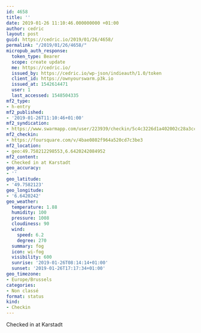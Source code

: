 ```yaml
---
id: 4658
title: ''
date: 2019-01-26 11:10:46.000000000 +01:00
author: cedric
layout: post
guid: https://cedric.io/2019/01/26/4658/
permalink: "/2019/01/26/4658/"
micropub_auth_response:
  token_type: Bearer
  scope: create update
  me: https://cedric.io/
  issued_by: https://cedric.io/wp-json/indieauth/1.0/token
  client_id: https://ownyourswarm.p3k.io
  issued_at: 1542614471
  user: 1
  last_accessed: 1548504335
mf2_type:
- h-entry
mf2_published:
- '2019-01-26T11:10:46+01:00'
mf2_syndication:
- https://www.swarmapp.com/user/223939/checkin/5c4c3226d1a402002c28a3cc
mf2_checkin:
- https://foursquare.com/v/4bae0802f964a520cd7c3be3
mf2_location:
- geo:49.758212298553,6.6420242084952
mf2_content:
- Checked in at Karstadt
geo_accuracy:
- ''
geo_latitude:
- '49.7582123'
geo_longitude:
- '6.6420242'
geo_weather:
  temperature: 1.88
  humidity: 100
  pressure: 1008
  cloudiness: 90
  wind:
    speed: 6.2
    degree: 270
  summary: fog
  icon: wi-fog
  visibility: 600
  sunrise: '2019-01-26T08:14:14+01:00'
  sunset: '2019-01-26T17:17:34+01:00'
geo_timezone:
- Europe/Brussels
categories:
- Non classé
format: status
kind:
- Checkin
---
```

Checked in at Karstadt